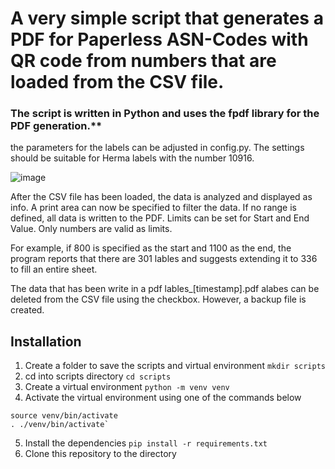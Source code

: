 # A very simple script that generates a PDF for Paperless ASN-Codes with QR code from numbers that are loaded from the CSV file.

### The script is written in Python and uses the fpdf library for the PDF generation.**

the parameters for the labels can be adjusted in config.py.
The settings should be suitable for Herma labels with the number 10916.


![image](https://github.com/user-attachments/assets/acd627b9-557c-4287-b997-8e995289e309)

After the CSV file has been loaded, the data is analyzed and displayed as info.
A print area can now be specified to filter the data.
If no range is defined, all data is written to the PDF.
Limits can be set for Start and End Value.
Only numbers are valid as limits.

For example, if 800 is specified as the start and 1100 as the end, 
the program reports that there are 301 lables and suggests extending it to 336 to fill an entire sheet.

The data that has been write in a pdf lables_[timestamp].pdf alabes can be deleted from the CSV file using the checkbox.
However, a backup file is created.

## Installation

1. Create a folder to save the scripts and virtual environment `mkdir scripts`
2. cd into scripts directory `cd scripts`
3. Create a virtual environment `python -m venv venv`
4. Activate the virtual environment using one of the commands below

```
source venv/bin/activate
. ./venv/bin/activate` 
```
5. Install the dependencies `pip install -r requirements.txt`
6. Clone this repository to the directory
   
   

